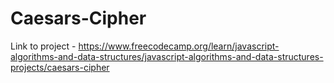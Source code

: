 # Caesars-Cipher

Link to project - https://www.freecodecamp.org/learn/javascript-algorithms-and-data-structures/javascript-algorithms-and-data-structures-projects/caesars-cipher
